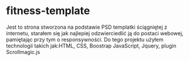 # fitness-template

Jest to strona stworzona na podstawie PSD templatki ściągniętej z internetu, starałem się jak najlepiej odzwierciedlić ją do 
postaci webowej, pamiętając przy tym o responsywności.
Do tego projektu użyłem technologii takich jak:HTML, CSS, Boostrap JavaScript, Jquery, plugin Scrollmagic.js
